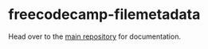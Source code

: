 # freecodecamp-filemetadata

Head over to the [main repository](https://github.com/bcersows/freecodecamp-c9) for documentation.
